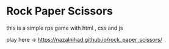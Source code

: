 # Rock Paper Scissors

this is a simple rps game with html , css and js

play here -> https://nazalnihad.github.io/rock_paper_scissors/
